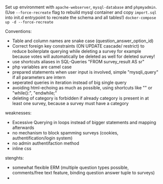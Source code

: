 Set up environment with ``apache-webserver``, ``mysql-database`` and ``phpmyadmin``.
(Use ``--force-recreate`` flag to rebuild mysql container and copy ``import.sql`` into init.d entrypoint
to recreate the schema and all tables!)
```docker-compose up -d --force-recreate```


Conventions:

- Table and column names are snake case (question_answer_option_id)
- Correct foreign key constraints (ON UPDATE cascade/ restrict) to reduce boilerplate querying while deleting a survey for example because votes will automatically be deleted as well for deleted survey!
- use shortcuts aliases in SQL-Queries "FROM survey_result AS sr"
- php variables are camel case
- prepared statements when user input is involved, simple "mysqli_query" if all parameters are intern
- seperated queries in iteration instead of big single query
- avoiding html-echoing as much as possible, using shortcuts like "<?= $var ?>" or "while():", "endwhile;"
- deleting of category is forbidden if already category is present in
at least one survey, because a survey must have a category

weaknesses:
- Excessive Querying in loops instead of bigger statements and mapping afterwards
- no mechanism to block spamming surveys (cookies, authentification/login system)
- no admin authentifaction method
- inline css

stenghts:
- somewhat flexible ERM (multiple question types possible, comments/free text feature, binding question answer tuple to surveys)
- 